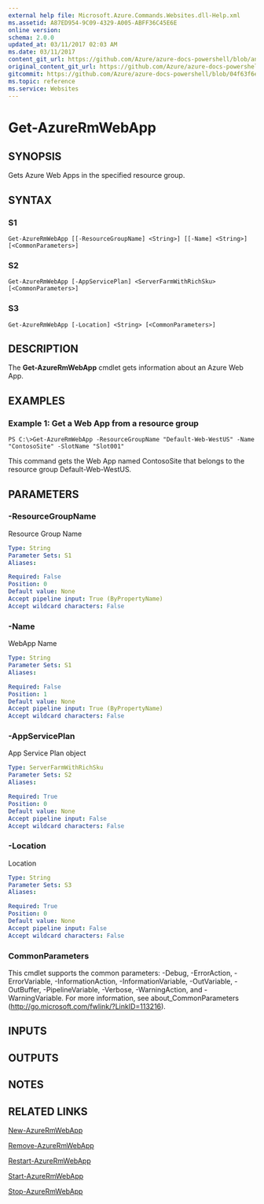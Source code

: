 ```yaml
---
external help file: Microsoft.Azure.Commands.Websites.dll-Help.xml
ms.assetid: A87ED954-9C09-4329-A005-ABFF36C45E6E
online version:
schema: 2.0.0
updated_at: 03/11/2017 02:03 AM
ms.date: 03/11/2017
content_git_url: https://github.com/Azure/azure-docs-powershell/blob/anne052617/azureps-cmdlets-docs/ResourceManager/AzureRM.Websites/v2.7.0/Get-AzureRmWebApp.md
original_content_git_url: https://github.com/Azure/azure-docs-powershell/blob/anne052617/azureps-cmdlets-docs/ResourceManager/AzureRM.Websites/v2.7.0/Get-AzureRmWebApp.md
gitcommit: https://github.com/Azure/azure-docs-powershell/blob/04f63f6e685743ace2c57eb157574e34e8610b1c
ms.topic: reference
ms.service: Websites
---
```


# Get-AzureRmWebApp

## SYNOPSIS
Gets Azure Web Apps in the specified resource group.

## SYNTAX

### S1
```
Get-AzureRmWebApp [[-ResourceGroupName] <String>] [[-Name] <String>] [<CommonParameters>]
```

### S2
```
Get-AzureRmWebApp [-AppServicePlan] <ServerFarmWithRichSku> [<CommonParameters>]
```

### S3
```
Get-AzureRmWebApp [-Location] <String> [<CommonParameters>]
```

## DESCRIPTION
The **Get-AzureRmWebApp** cmdlet gets information about an Azure Web App.

## EXAMPLES

### Example 1: Get a Web App from a resource group
```
PS C:\>Get-AzureRmWebApp -ResourceGroupName "Default-Web-WestUS" -Name "ContosoSite" -SlotName "Slot001"
```

This command gets the Web App named ContosoSite that belongs to the resource group Default-Web-WestUS.

## PARAMETERS

### -ResourceGroupName
Resource Group Name

```yaml
Type: String
Parameter Sets: S1
Aliases: 

Required: False
Position: 0
Default value: None
Accept pipeline input: True (ByPropertyName)
Accept wildcard characters: False
```

### -Name
WebApp Name

```yaml
Type: String
Parameter Sets: S1
Aliases: 

Required: False
Position: 1
Default value: None
Accept pipeline input: True (ByPropertyName)
Accept wildcard characters: False
```

### -AppServicePlan
App Service Plan object

```yaml
Type: ServerFarmWithRichSku
Parameter Sets: S2
Aliases: 

Required: True
Position: 0
Default value: None
Accept pipeline input: False
Accept wildcard characters: False
```

### -Location
Location

```yaml
Type: String
Parameter Sets: S3
Aliases: 

Required: True
Position: 0
Default value: None
Accept pipeline input: False
Accept wildcard characters: False
```

### CommonParameters
This cmdlet supports the common parameters: -Debug, -ErrorAction, -ErrorVariable, -InformationAction, -InformationVariable, -OutVariable, -OutBuffer, -PipelineVariable, -Verbose, -WarningAction, and -WarningVariable. For more information, see about_CommonParameters (http://go.microsoft.com/fwlink/?LinkID=113216).

## INPUTS

## OUTPUTS

## NOTES

## RELATED LINKS

[New-AzureRmWebApp](./New-AzureRmWebApp.md)

[Remove-AzureRmWebApp](./Remove-AzureRmWebApp.md)

[Restart-AzureRmWebApp](./Restart-AzureRmWebApp.md)

[Start-AzureRmWebApp](./Start-AzureRmWebApp.md)

[Stop-AzureRmWebApp](./Stop-AzureRmWebApp.md)


